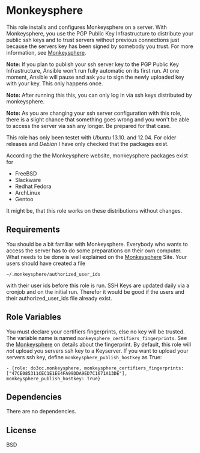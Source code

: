 Monkeysphere
============

This role installs and configures Monkeysphere on a server.
With Monkeysphere, you use the PGP Public Key Infrastructure to distribute your public ssh keys and to trust servers without previous connections just because the servers key has been signed by somebody you trust.
For more information, see [Monkeysphere](http://web.monkeysphere.info).

**Note:** If you plan to publish your ssh server key to the PGP Public Key Infrastructure, Ansible won't run fully automatic on its first run. At one moment, Ansible will pause and ask you to sign the newly uploaded key with your key. This only happens once.

**Note:** After running this this, you can only log in via ssh keys distributed by monkeysphere.

**Note:** As you are changing your ssh server configuration with this role, there is a slight chance that something goes wrong and you won't be able to access the server via ssh any longer. Be prepared for that case.

This role has only been testet with *Ubuntu* 13.10. and 12.04. For older releases and *Debian* I have only checked that the packages exist. 

According the the Monkeysphere website, monkeysphere packages exist for 

- FreeBSD
- Slackware
- Redhat Fedora
- ArchLinux
- Gentoo

It might be, that this role works on these distributions without changes.

Requirements
------------

You should be a bit familiar with Monkeysphere. Everybody who wants to access the server has to do some preparations on their own computer. What needs to be done is well explained on the [Monkeysphere](http://web.monkeysphere.info) Site. Your users should have created a file 

    ~/.monkeysphere/authorized_user_ids 
    
with their user ids before this role is run. SSH Keys are updated daily via a cronjob and on the initial run. Therefor it would be good if the users and their authorized_user_ids file already exist.

Role Variables
--------------

You must declare your certifiers fingerprints, else no key will be trusted. The variable name is named `monkeysphere_certifiers_fingerprints`. See the [Monkeysphere](http://web.monkeysphere.info) on details about the fingerprint.
By default, this role will _not_ upload you servers ssh key to a Keyserver. If you want to upload your servers ssh key, define `monkeysphere_publish_hostkey` as True:

    - {role: do3cc.monkeysphere, monkeysphere_certifiers_fingerprints: ["47CE085311CEC1E1EE4FA99DDA9ED7C1671A13DE"], monkeysphere_publish_hostkey: True}

Dependencies
------------

There are no dependencies.

License
-------

BSD
